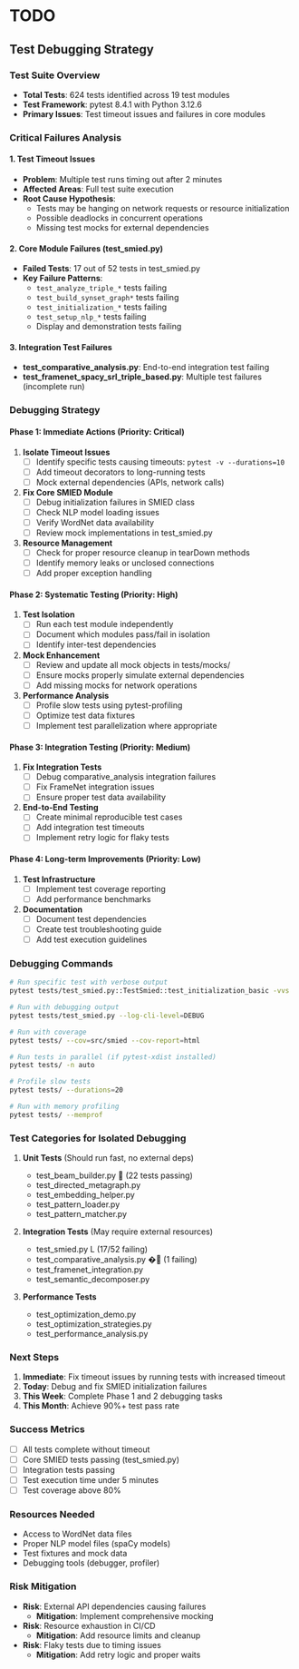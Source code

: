 # TODO

## Test Debugging Strategy

### Test Suite Overview
- **Total Tests**: 624 tests identified across 19 test modules
- **Test Framework**: pytest 8.4.1 with Python 3.12.6
- **Primary Issues**: Test timeout issues and failures in core modules

### Critical Failures Analysis

#### 1. Test Timeout Issues
- **Problem**: Multiple test runs timing out after 2 minutes
- **Affected Areas**: Full test suite execution
- **Root Cause Hypothesis**: 
  - Tests may be hanging on network requests or resource initialization
  - Possible deadlocks in concurrent operations
  - Missing test mocks for external dependencies

#### 2. Core Module Failures (test_smied.py)
- **Failed Tests**: 17 out of 52 tests in test_smied.py
- **Key Failure Patterns**:
  - `test_analyze_triple_*` tests failing
  - `test_build_synset_graph*` tests failing
  - `test_initialization_*` tests failing
  - `test_setup_nlp_*` tests failing
  - Display and demonstration tests failing

#### 3. Integration Test Failures
- **test_comparative_analysis.py**: End-to-end integration test failing
- **test_framenet_spacy_srl_triple_based.py**: Multiple test failures (incomplete run)

### Debugging Strategy

#### Phase 1: Immediate Actions (Priority: Critical)
1. **Isolate Timeout Issues**
   - [ ] Identify specific tests causing timeouts: `pytest -v --durations=10`
   - [ ] Add timeout decorators to long-running tests
   - [ ] Mock external dependencies (APIs, network calls)

2. **Fix Core SMIED Module**
   - [ ] Debug initialization failures in SMIED class
   - [ ] Check NLP model loading issues
   - [ ] Verify WordNet data availability
   - [ ] Review mock implementations in test_smied.py

3. **Resource Management**
   - [ ] Check for proper resource cleanup in tearDown methods
   - [ ] Identify memory leaks or unclosed connections
   - [ ] Add proper exception handling

#### Phase 2: Systematic Testing (Priority: High)
1. **Test Isolation**
   - [ ] Run each test module independently
   - [ ] Document which modules pass/fail in isolation
   - [ ] Identify inter-test dependencies

2. **Mock Enhancement**
   - [ ] Review and update all mock objects in tests/mocks/
   - [ ] Ensure mocks properly simulate external dependencies
   - [ ] Add missing mocks for network operations

3. **Performance Analysis**
   - [ ] Profile slow tests using pytest-profiling
   - [ ] Optimize test data fixtures
   - [ ] Implement test parallelization where appropriate

#### Phase 3: Integration Testing (Priority: Medium)
1. **Fix Integration Tests**
   - [ ] Debug comparative_analysis integration failures
   - [ ] Fix FrameNet integration issues
   - [ ] Ensure proper test data availability

2. **End-to-End Testing**
   - [ ] Create minimal reproducible test cases
   - [ ] Add integration test timeouts
   - [ ] Implement retry logic for flaky tests

#### Phase 4: Long-term Improvements (Priority: Low)
1. **Test Infrastructure**
   - [ ] Implement test coverage reporting
   - [ ] Add performance benchmarks

2. **Documentation**
   - [ ] Document test dependencies
   - [ ] Create test troubleshooting guide
   - [ ] Add test execution guidelines

### Debugging Commands

```bash
# Run specific test with verbose output
pytest tests/test_smied.py::TestSmied::test_initialization_basic -vvs

# Run with debugging output
pytest tests/test_smied.py --log-cli-level=DEBUG

# Run with coverage
pytest tests/ --cov=src/smied --cov-report=html

# Run tests in parallel (if pytest-xdist installed)
pytest tests/ -n auto

# Profile slow tests
pytest tests/ --durations=20

# Run with memory profiling
pytest tests/ --memprof
```

### Test Categories for Isolated Debugging

1. **Unit Tests** (Should run fast, no external deps)
   - test_beam_builder.py  (22 tests passing)
   - test_directed_metagraph.py
   - test_embedding_helper.py
   - test_pattern_loader.py
   - test_pattern_matcher.py

2. **Integration Tests** (May require external resources)
   - test_smied.py L (17/52 failing)
   - test_comparative_analysis.py � (1 failing)
   - test_framenet_integration.py
   - test_semantic_decomposer.py

3. **Performance Tests**
   - test_optimization_demo.py
   - test_optimization_strategies.py
   - test_performance_analysis.py

### Next Steps

1. **Immediate**: Fix timeout issues by running tests with increased timeout
2. **Today**: Debug and fix SMIED initialization failures
3. **This Week**: Complete Phase 1 and 2 debugging tasks
4. **This Month**: Achieve 90%+ test pass rate

### Success Metrics
- [ ] All tests complete without timeout
- [ ] Core SMIED tests passing (test_smied.py)
- [ ] Integration tests passing
- [ ] Test execution time under 5 minutes
- [ ] Test coverage above 80%

### Resources Needed
- Access to WordNet data files
- Proper NLP model files (spaCy models)
- Test fixtures and mock data
- Debugging tools (debugger, profiler)

### Risk Mitigation
- **Risk**: External API dependencies causing failures
  - **Mitigation**: Implement comprehensive mocking
- **Risk**: Resource exhaustion in CI/CD
  - **Mitigation**: Add resource limits and cleanup
- **Risk**: Flaky tests due to timing issues
  - **Mitigation**: Add retry logic and proper waits